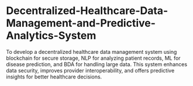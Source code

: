 # Decentralized-Healthcare-Data-Management-and-Predictive-Analytics-System
To develop a decentralized healthcare data management system using blockchain for secure storage, NLP for analyzing patient records, ML for disease prediction, and BDA for handling large data. This system enhances data security, improves provider interoperability, and offers predictive insights for better healthcare decisions.

